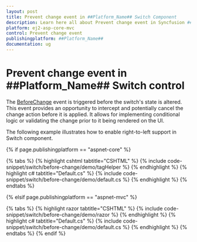 ```yaml
---
layout: post
title: Prevent change event in ##Platform_Name## Switch Component
description: Learn here all about Prevent change event in Syncfusion ##Platform_Name## Switch component of Syncfusion Essential JS 2 and more.
platform: ej2-asp-core-mvc
control: Prevent change event
publishingplatform: ##Platform_Name##
documentation: ug
---
```



# Prevent change event in ##Platform_Name## Switch control

The [BeforeChange](https://help.syncfusion.com/cr/aspnetcore-js2/Syncfusion.EJ2.Buttons.Switch.html#Syncfusion_EJ2_Buttons_Switch_BeforeChange) event is triggered before the switch's state is altered. This event provides an opportunity to intercept and potentially cancel the change action before it is applied. It allows for implementing conditional logic or validating the change prior to it being rendered on the UI.

The following example illustrates how to enable right-to-left support in Switch component.

{% if page.publishingplatform == "aspnet-core" %}

{% tabs %}
{% highlight cshtml tabtitle="CSHTML" %}
{% include code-snippet/switch/before-change/demo/tagHelper %}
{% endhighlight %}
{% highlight c# tabtitle="Default.cs" %}
{% include code-snippet/switch/before-change/demo/default.cs %}
{% endhighlight %}
{% endtabs %}

{% elsif page.publishingplatform == "aspnet-mvc" %}

{% tabs %}
{% highlight razor tabtitle="CSHTML" %}
{% include code-snippet/switch/before-change/demo/razor %}
{% endhighlight %}
{% highlight c# tabtitle="Default.cs" %}
{% include code-snippet/switch/before-change/demo/default.cs %}
{% endhighlight %}
{% endtabs %}
{% endif %}

